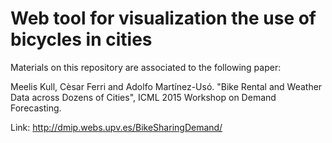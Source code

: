 # Web tool for visualization the use of bicycles in cities

Materials on this repository are associated to the following paper:

Meelis Kull, Cèsar Ferri and Adolfo Martínez-Usó. "Bike Rental and Weather Data across Dozens of Cities", ICML 2015 Workshop on Demand Forecasting. 


Link: http://dmip.webs.upv.es/BikeSharingDemand/

